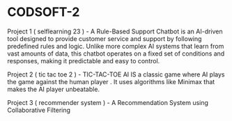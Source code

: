 # CODSOFT-2
 Project 1 ( selflearning 23 ) - A Rule-Based Support Chatbot is an AI-driven tool designed to provide customer service and support by following predefined rules and logic. Unlike more complex AI systems that learn from vast amounts of data, this chatbot operates on a fixed set of conditions and responses, making it predictable and easy to control.
 
Project 2 ( tic tac toe 2 ) - TIC-TAC-TOE AI IS a classic game where AI plays the game against the human player . It  uses algorithms like Minimax that makes the AI player unbeatable.

Project 3 ( recommender system )  -  A Recommendation System using Collaborative Filtering

